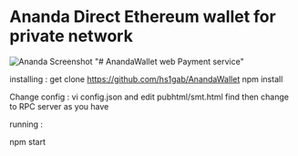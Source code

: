 # Ananda Direct Ethereum wallet for private network
![Ananda Screenshot](https://imgur.com/mRWwkSU.png)
"# AnandaWallet web Payment service" 

installing :
get clone https://github.com/hs1gab/AnandaWallet
npm install

Change config :
vi config.json 
and edit pubhtml/smt.html find <change IP RPC> then change to RPC server as you have

 running :

npm start
